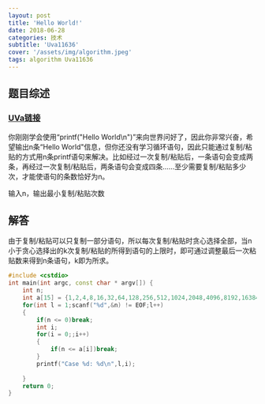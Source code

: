 ```yaml
---
layout: post
title: 'Hello World!'
date: 2018-06-28
categories: 技术
subtitle: 'Uva11636'
cover: '/assets/img/algorithm.jpeg'
tags: algorithm Uva11636
---
```


## 题目综述
### [UVa链接](https://uva.onlinejudge.org/index.php?option=com_onlinejudge&Itemid=8&page=show_problem&problem=2683)
你刚刚学会使用“printf("Hello World\n")”来向世界问好了，因此你非常兴奋，希望输出n条“Hello World"信息，但你还没有学习循环语句，因此只能通过复制/粘贴的方式用n条printf语句来解决。比如经过一次复制/粘贴后，一条语句会变成两条，再经过一次复制/粘贴后，两条语句会变成四条……至少需要复制/粘贴多少次，才能使语句的条数恰好为n。

输入n，输出最小复制/粘贴次数

## 解答
由于复制/粘贴可以只复制一部分语句，所以每次复制/粘贴时贪心选择全部，当n小于贪心选择出的k次复制/粘贴的所得到语句的上限时，即可通过调整最后一次粘贴数来得到n条语句，k即为所求。
```cpp
#include <cstdio>
int main(int argc, const char * argv[]) {
    int n;
    int a[15] = {1,2,4,8,16,32,64,128,256,512,1024,2048,4096,8192,16384};
    for(int l = 1;scanf("%d",&n) != EOF;l++)
    {
        if(n <= 0)break;
        int i;
        for(i = 0;;i++)
        {
            if(n <= a[i])break;
        }
        printf("Case %d: %d\n",l,i);
        
    }
    return 0;
}
```
